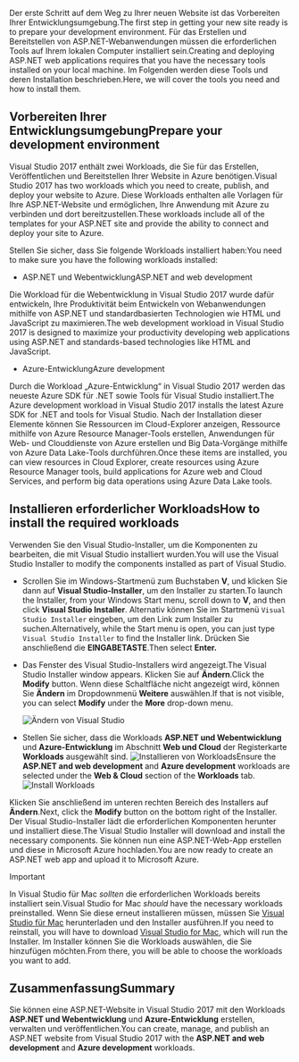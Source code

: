 <span data-ttu-id="da756-101">Der erste Schritt auf dem Weg zu Ihrer neuen Website ist das Vorbereiten Ihrer Entwicklungsumgebung.</span><span class="sxs-lookup"><span data-stu-id="da756-101">The first step in getting your new site ready is to prepare your development environment.</span></span> <span data-ttu-id="da756-102">Für das Erstellen und Bereitstellen von ASP.NET-Webanwendungen müssen die erforderlichen Tools auf Ihrem lokalen Computer installiert sein.</span><span class="sxs-lookup"><span data-stu-id="da756-102">Creating and deploying ASP.NET web applications requires that you have the necessary tools installed on your local machine.</span></span> <span data-ttu-id="da756-103">Im Folgenden werden diese Tools und deren Installation beschrieben.</span><span class="sxs-lookup"><span data-stu-id="da756-103">Here, we will cover the tools you need and how to install them.</span></span>

## <a name="prepare-your-development-environment"></a><span data-ttu-id="da756-104">Vorbereiten Ihrer Entwicklungsumgebung</span><span class="sxs-lookup"><span data-stu-id="da756-104">Prepare your development environment</span></span>

<span data-ttu-id="da756-105">Visual Studio 2017 enthält zwei Workloads, die Sie für das Erstellen, Veröffentlichen und Bereitstellen Ihrer Website in Azure benötigen.</span><span class="sxs-lookup"><span data-stu-id="da756-105">Visual Studio 2017 has two workloads which you need to create, publish, and deploy your website to Azure.</span></span> <span data-ttu-id="da756-106">Diese Workloads enthalten alle Vorlagen für Ihre ASP.NET-Website und ermöglichen, Ihre Anwendung mit Azure zu verbinden und dort bereitzustellen.</span><span class="sxs-lookup"><span data-stu-id="da756-106">These workloads include all of the templates for your ASP.NET site and provide the ability to connect and deploy your site to Azure.</span></span>

<span data-ttu-id="da756-107">Stellen Sie sicher, dass Sie folgende Workloads installiert haben:</span><span class="sxs-lookup"><span data-stu-id="da756-107">You need to make sure you have the following workloads installed:</span></span>

- <span data-ttu-id="da756-108">ASP.NET und Webentwicklung</span><span class="sxs-lookup"><span data-stu-id="da756-108">ASP.NET and web development</span></span>

<span data-ttu-id="da756-109">Die Workload für die Webentwicklung in Visual Studio 2017 wurde dafür entwickeln, Ihre Produktivität beim Entwickeln von Webanwendungen mithilfe von ASP.NET und standardbasierten Technologien wie HTML und JavaScript zu maximieren.</span><span class="sxs-lookup"><span data-stu-id="da756-109">The web development workload in Visual Studio 2017 is designed to maximize your productivity developing web applications using ASP.NET and standards-based technologies like HTML and JavaScript.</span></span>

- <span data-ttu-id="da756-110">Azure-Entwicklung</span><span class="sxs-lookup"><span data-stu-id="da756-110">Azure development</span></span>

<span data-ttu-id="da756-111">Durch die Workload „Azure-Entwicklung“ in Visual Studio 2017 werden das neueste Azure SDK für .NET sowie Tools für Visual Studio installiert.</span><span class="sxs-lookup"><span data-stu-id="da756-111">The Azure development workload in Visual Studio 2017 installs the latest Azure SDK for .NET and tools for Visual Studio.</span></span> <span data-ttu-id="da756-112">Nach der Installation dieser Elemente können Sie Ressourcen im Cloud-Explorer anzeigen, Ressource mithilfe von Azure Resource Manager-Tools erstellen, Anwendungen für Web- und Clouddienste von Azure erstellen und Big Data-Vorgänge mithilfe von Azure Data Lake-Tools durchführen.</span><span class="sxs-lookup"><span data-stu-id="da756-112">Once these items are installed, you can view resources in Cloud Explorer, create resources using Azure Resource Manager tools, build applications for Azure web and Cloud Services, and perform big data operations using Azure Data Lake tools.</span></span>

## <a name="how-to-install-the-required-workloads"></a><span data-ttu-id="da756-113">Installieren erforderlicher Workloads</span><span class="sxs-lookup"><span data-stu-id="da756-113">How to install the required workloads</span></span>

<span data-ttu-id="da756-114">Verwenden Sie den Visual Studio-Installer, um die Komponenten zu bearbeiten, die mit Visual Studio installiert wurden.</span><span class="sxs-lookup"><span data-stu-id="da756-114">You will use the Visual Studio Installer to modify the components installed as part of Visual Studio.</span></span>

- <span data-ttu-id="da756-115">Scrollen Sie im Windows-Startmenü zum Buchstaben **V**, und klicken Sie dann auf **Visual Studio-Installer**, um den Installer zu starten.</span><span class="sxs-lookup"><span data-stu-id="da756-115">To launch the Installer, from your Windows Start menu, scroll down to **V**, and then click **Visual Studio Installer**.</span></span> <span data-ttu-id="da756-116">Alternativ können Sie im Startmenü ```Visual Studio Installer``` eingeben, um den Link zum Installer zu suchen.</span><span class="sxs-lookup"><span data-stu-id="da756-116">Alternatively, while the Start menu is open, you can just type ```Visual Studio Installer``` to find the Installer link.</span></span> <span data-ttu-id="da756-117">Drücken Sie anschließend die **EINGABETASTE**.</span><span class="sxs-lookup"><span data-stu-id="da756-117">Then select **Enter.**</span></span>

- <span data-ttu-id="da756-118">Das Fenster des Visual Studio-Installers wird angezeigt.</span><span class="sxs-lookup"><span data-stu-id="da756-118">The Visual Studio Installer window appears.</span></span> <span data-ttu-id="da756-119">Klicken Sie auf **Ändern**.</span><span class="sxs-lookup"><span data-stu-id="da756-119">Click the **Modify** button.</span></span> <span data-ttu-id="da756-120">Wenn diese Schaltfläche nicht angezeigt wird, können Sie **Ändern** im Dropdownmenü **Weitere** auswählen.</span><span class="sxs-lookup"><span data-stu-id="da756-120">If that is not visible, you can select **Modify** under the **More** drop-down menu.</span></span>

    ![Ändern von Visual Studio](../media-draft/3-visual-studio-installer-modify.PNG)

- <span data-ttu-id="da756-122">Stellen Sie sicher, dass die Workloads **ASP.NET und Webentwicklung** und **Azure-Entwicklung** im Abschnitt **Web und Cloud** der Registerkarte **Workloads** ausgewählt sind.   ![Installieren von Workloads](../media-draft/2-select-workloads.png)</span><span class="sxs-lookup"><span data-stu-id="da756-122">Ensure the **ASP.NET and web development** and **Azure development** workloads are selected under the **Web & Cloud** section of the **Workloads** tab.   ![Install Workloads](../media-draft/2-select-workloads.png)</span></span>

<span data-ttu-id="da756-123">Klicken Sie anschließend im unteren rechten Bereich des Installers auf **Ändern**.</span><span class="sxs-lookup"><span data-stu-id="da756-123">Next, click the **Modify** button on the bottom right of the Installer.</span></span> <span data-ttu-id="da756-124">Der Visual Studio-Installer lädt die erforderlichen Komponenten herunter und installiert diese.</span><span class="sxs-lookup"><span data-stu-id="da756-124">The Visual Studio Installer will download and install the necessary components.</span></span> <span data-ttu-id="da756-125">Sie können nun eine ASP.NET-Web-App erstellen und diese in Microsoft Azure hochladen.</span><span class="sxs-lookup"><span data-stu-id="da756-125">You are now ready to create an ASP.NET web app and upload it to Microsoft Azure.</span></span>

> [!IMPORTANT]
> <span data-ttu-id="da756-126">In Visual Studio für Mac _sollten_ die erforderlichen Workloads bereits installiert sein.</span><span class="sxs-lookup"><span data-stu-id="da756-126">Visual Studio for Mac _should_ have the necessary workloads preinstalled.</span></span> <span data-ttu-id="da756-127">Wenn Sie diese erneut installieren müssen, müssen Sie [Visual Studio für Mac](https://visualstudio.microsoft.com/thank-you-downloading-visual-studio-mac/?sku=communitymac&rel=15_) herunterladen und den Installer ausführen.</span><span class="sxs-lookup"><span data-stu-id="da756-127">If you need to reinstall, you will have to download [Visual Studio for Mac](https://visualstudio.microsoft.com/thank-you-downloading-visual-studio-mac/?sku=communitymac&rel=15_), which will run the Installer.</span></span> <span data-ttu-id="da756-128">Im Installer können Sie die Workloads auswählen, die Sie hinzufügen möchten.</span><span class="sxs-lookup"><span data-stu-id="da756-128">From there, you will be able to choose the workloads you want to add.</span></span>

## <a name="summary"></a><span data-ttu-id="da756-129">Zusammenfassung</span><span class="sxs-lookup"><span data-stu-id="da756-129">Summary</span></span>

<span data-ttu-id="da756-130">Sie können eine ASP.NET-Website in Visual Studio 2017 mit den Workloads **ASP.NET und Webentwicklung** und **Azure-Entwicklung** erstellen, verwalten und veröffentlichen.</span><span class="sxs-lookup"><span data-stu-id="da756-130">You can create, manage, and publish an ASP.NET website from Visual Studio 2017 with the **ASP.NET and web development** and **Azure development** workloads.</span></span>
